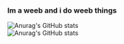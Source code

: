 ### Im a weeb and i do weeb things

![Anurag's GitHub stats](https://github-readme-stats.vercel.app/api?username=Sukaato&count_private=true&show_icons=true&theme=tokyonight)<br />
![Anurag's GitHub stats](https://github-readme-stats.vercel.app/api/top-langs?hide=css,c,html&username=Sukaato&count_private=true&show_icons=true&theme=tokyonight)
